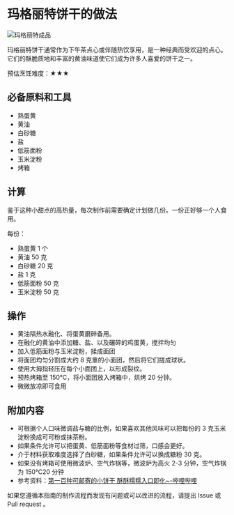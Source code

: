 # 玛格丽特饼干的做法

![玛格丽特成品](玛格丽特饼干.jpg)

玛格丽特饼干通常作为下午茶点心或伴随热饮享用，是一种经典而受欢迎的点心。它们的酥脆质地和丰富的黄油味道使它们成为许多人喜爱的饼干之一。

预估烹饪难度：★★★

## 必备原料和工具

- 熟蛋黄
- 黄油
- 白砂糖
- 盐
- 低筋面粉
- 玉米淀粉
- 烤箱

## 计算

鉴于这种小甜点的高热量，每次制作前需要确定计划做几份。一份正好够一个人食用。

每份：

- 熟蛋黄 1 个
- 黄油  50 克
- 白砂糖  20 克
- 盐 1 克
- 低筋面粉 50 克
- 玉米淀粉 50 克

## 操作

- 黄油隔热水融化、将蛋黄磨碎备用。
- 在融化的黄油中添加糖、盐、以及碾碎的鸡蛋黄，搅拌均匀
- 加入低筋面粉与玉米淀粉，揉成面团
- 将面团均匀分割成大约 8 克重的小面团，然后将它们搓成球状。
- 使用大拇指轻压在每个小面团上，以形成裂纹。
- 预热烤箱至 150℃，将小面团放入烤箱中，烘烤 20 分钟。
- 微微放凉即可食用

## 附加内容

- 可根据个人口味微调盐与糖的比例，如果喜欢其他风味可以把每份的 3 克玉米淀粉换成可可粉或抹茶粉。
- 如果条件允许可以把蛋黄、低筋面粉等食材过筛，口感会更好。
- 介于材料获取难度选择了白砂糖，如果条件允许可以换成糖粉 30 克。
- 如果没有烤箱可使用微波炉、空气炸锅等，微波炉为高火 2-3 分钟，空气炸锅为 150℃20 分钟
- 参考资料：[第一百种可邮寄的小饼干 酥酥糯糯入口即化~-哔哩哔哩](https://b23.tv/NZCsV0x)

如果您遵循本指南的制作流程而发现有问题或可以改进的流程，请提出 Issue 或 Pull request 。
